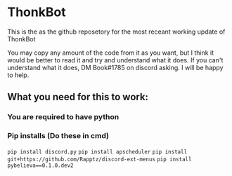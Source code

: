 # ThonkBot

This is the as the github reposetory for the most receant working update of ThonkBot

You may copy any amount of the code from it as you want, but I think it would be better to read it and try and understand what it does.
If you can't understand what it does, DM Book#1785 on discord asking. I will be happy to help.

## What you need for this to work:

### You are required to have python

### Pip installs (Do these in cmd)
   `pip install discord.py`
   `pip install apscheduler`
   `pip install git+https://github.com/Rapptz/discord-ext-menus`
   `pip install pybelieva==0.1.0.dev2`
